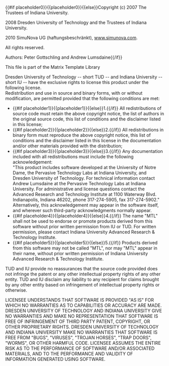 {{#if placeholder0}}{{placeholder0}}{{else}}Copyright (c) 2007 The Trustees of Indiana University.
        
2008 Dresden University of Technology and the Trustees of Indiana University.
        
2010 SimuNova UG (haftungsbeschränkt), www.simunova.com.
        
All rights reserved.
        
Authors: Peter Gottschling and Andrew Lumsdaine{{/if}}

This file is part of the Matrix Template Library

Dresden University of Technology -- short TUD -- and Indiana University -- short IU -- have the exclusive rights to license this product under the following license.   
Redistribution and use in source and binary forms, with or without modification, are permitted provided that the following conditions are met:

* {{#if placeholder1}}{{placeholder1}}{{else}}1.{{/if}} All redistributions of source code must retain the above copyright notice, the list of authors in the original source code, this list of conditions and the disclaimer listed in this license;
* {{#if placeholder2}}{{placeholder2}}{{else}}2.{{/if}} All redistributions in binary form must reproduce the above copyright notice, this list of conditions and the disclaimer listed in this license in the documentation and/or other materials provided with the distribution;
* {{#if placeholder3}}{{placeholder3}}{{else}}3.{{/if}} Any documentation included with all redistributions must include the following acknowledgement:   
   &quot;This product includes software developed at the University of Notre Dame, the Pervasive Technology Labs at Indiana University, and Dresden University of Technology. For technical information contact Andrew Lumsdaine at the Pervasive Technology Labs at Indiana University. For administrative and license questions contact the Advanced Research and Technology Institute at 1100 Waterway Blvd. Indianapolis, Indiana 46202, phone 317-274-5905, fax 317-274-5902.&quot;   
   Alternatively, this acknowledgement may appear in the software itself, and wherever such third-party acknowledgments normally appear.
* {{#if placeholder4}}{{placeholder4}}{{else}}4.{{/if}} The name &quot;MTL&quot; shall not be used to endorse or promote products derived from this software without prior written permission from IU or TUD. For written permission, please contact Indiana University Advanced Research &amp; Technology Institute.
* {{#if placeholder5}}{{placeholder5}}{{else}}5.{{/if}} Products derived from this software may not be called &quot;MTL&quot;, nor may &quot;MTL&quot; appear in their name, without prior written permission of Indiana University Advanced Research &amp; Technology Institute.

TUD and IU provide no reassurances that the source code provided does not infringe the patent or any other intellectual property rights of any other entity. TUD and IU disclaim any liability to any recipient for claims brought by any other entity based on infringement of intellectual property rights or otherwise.

LICENSEE UNDERSTANDS THAT SOFTWARE IS PROVIDED &quot;AS IS&quot; FOR WHICH NO WARRANTIES AS TO CAPABILITIES OR ACCURACY ARE MADE. DRESDEN UNIVERSITY OF TECHNOLOGY AND INDIANA UNIVERSITY GIVE NO WARRANTIES AND MAKE NO REPRESENTATION THAT SOFTWARE IS FREE OF INFRINGEMENT OF THIRD PARTY PATENT, COPYRIGHT, OR OTHER PROPRIETARY RIGHTS. DRESDEN UNIVERSITY OF TECHNOLOGY AND INDIANA UNIVERSITY MAKE NO WARRANTIES THAT SOFTWARE IS FREE FROM &quot;BUGS&quot;, &quot;VIRUSES&quot;, &quot;TROJAN HORSES&quot;, &quot;TRAP DOORS&quot;, &quot;WORMS&quot;, OR OTHER HARMFUL CODE. LICENSEE ASSUMES THE ENTIRE RISK AS TO THE PERFORMANCE OF SOFTWARE AND/OR ASSOCIATED MATERIALS, AND TO THE PERFORMANCE AND VALIDITY OF INFORMATION GENERATED USING SOFTWARE.